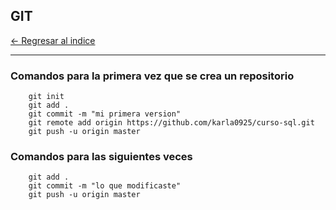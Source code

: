 ## GIT

[← Regresar al indice](./../../README.md) <br>

---

### Comandos para la primera vez que se crea un repositorio
```shell
    git init
    git add .
    git commit -m "mi primera version"
    git remote add origin https://github.com/karla0925/curso-sql.git
    git push -u origin master
```

### Comandos para las siguientes veces 
```shell
    git add .
    git commit -m "lo que modificaste"
    git push -u origin master
```